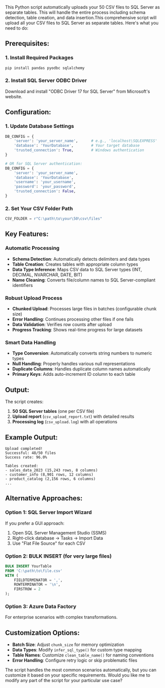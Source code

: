 This Python script automatically uploads your 50 CSV files to SQL Server as separate tables. This will handle the entire process including schema detection, table creation, and data insertion.This comprehensive script will upload all your CSV files to SQL Server as separate tables. Here's what you need to do:

## Prerequisites:

### 1. **Install Required Packages**
```bash
pip install pandas pyodbc sqlalchemy
```

### 2. **Install SQL Server ODBC Driver**
Download and install "ODBC Driver 17 for SQL Server" from Microsoft's website.

## Configuration:

### 1. **Update Database Settings**
```python
DB_CONFIG = {
    'server': 'your_server_name',      # e.g., 'localhost\SQLEXPRESS'
    'database': 'YourDatabase',        # Your target database
    'trusted_connection': True,        # Windows authentication
}

# OR for SQL Server authentication:
DB_CONFIG = {
    'server': 'your_server_name',
    'database': 'YourDatabase',
    'username': 'your_username',
    'password': 'your_password',
    'trusted_connection': False,
}
```

### 2. **Set Your CSV Folder Path**
```python
CSV_FOLDER = r"C:\path\to\your\50\csv\files"
```

## Key Features:

### **Automatic Processing**
- **Schema Detection**: Automatically detects delimiters and data types
- **Table Creation**: Creates tables with appropriate column types
- **Data Type Inference**: Maps CSV data to SQL Server types (INT, DECIMAL, NVARCHAR, DATE, BIT)
- **Name Cleaning**: Converts file/column names to SQL Server-compliant identifiers

### **Robust Upload Process**
- **Chunked Upload**: Processes large files in batches (configurable chunk size)
- **Error Handling**: Continues processing other files if one fails
- **Data Validation**: Verifies row counts after upload
- **Progress Tracking**: Shows real-time progress for large datasets

### **Smart Data Handling**
- **Type Conversion**: Automatically converts string numbers to numeric types
- **Null Handling**: Properly handles various null representations
- **Duplicate Columns**: Handles duplicate column names automatically
- **Primary Keys**: Adds auto-increment ID column to each table

## Output:

The script creates:
1. **50 SQL Server tables** (one per CSV file)
2. **Upload report** (`csv_upload_report.txt`) with detailed results
3. **Processing log** (`csv_upload.log`) with all operations

## Example Output:
```
Upload completed!
Successful: 48/50 files
Success rate: 96.0%

Tables created:
- sales_data_2023 (15,243 rows, 8 columns)
- customer_info (8,901 rows, 12 columns)
- product_catalog (2,156 rows, 6 columns)
...
```

## Alternative Approaches:

### **Option 1: SQL Server Import Wizard**
If you prefer a GUI approach:
1. Open SQL Server Management Studio (SSMS)
2. Right-click database → Tasks → Import Data
3. Use "Flat File Source" for each CSV

### **Option 2: BULK INSERT (for very large files)**
```sql
BULK INSERT YourTable
FROM 'C:\path\to\file.csv'
WITH (
    FIELDTERMINATOR = ',',
    ROWTERMINATOR = '\n',
    FIRSTROW = 2
);
```

### **Option 3: Azure Data Factory**
For enterprise scenarios with complex transformations.

## Customization Options:

- **Batch Size**: Adjust `chunk_size` for memory optimization
- **Data Types**: Modify `infer_sql_type()` for custom type mapping
- **Table Names**: Customize `clean_table_name()` for naming conventions
- **Error Handling**: Configure retry logic or skip problematic files

The script handles the most common scenarios automatically, but you can customize it based on your specific requirements. Would you like me to modify any part of the script for your particular use case?
